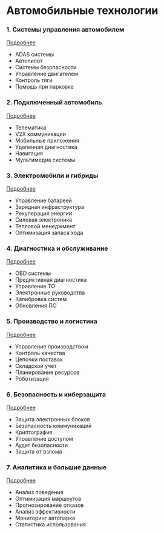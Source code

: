 # Автомобильные технологии

### 1. Системы управления автомобилем
[Подробнее](/specializations/automotive/control/index.md)
- ADAS системы
- Автопилот
- Системы безопасности
- Управление двигателем
- Контроль тяги
- Помощь при парковке

### 2. Подключенный автомобиль
[Подробнее](/specializations/automotive/connected/index.md)
- Телематика
- V2X коммуникации
- Мобильные приложения
- Удаленная диагностика
- Навигация
- Мультимедиа системы

### 3. Электромобили и гибриды
[Подробнее](/specializations/automotive/electric/index.md)
- Управление батареей
- Зарядная инфраструктура
- Рекуперация энергии
- Силовая электроника
- Тепловой менеджмент
- Оптимизация запаса хода

### 4. Диагностика и обслуживание
[Подробнее](/specializations/automotive/diagnostics/index.md)
- OBD системы
- Предиктивная диагностика
- Управление ТО
- Электронные руководства
- Калибровка систем
- Обновления ПО

### 5. Производство и логистика
[Подробнее](/specializations/automotive/manufacturing/index.md)
- Управление производством
- Контроль качества
- Цепочки поставок
- Складской учет
- Планирование ресурсов
- Роботизация

### 6. Безопасность и киберзащита
[Подробнее](/specializations/automotive/security/index.md)
- Защита электронных блоков
- Безопасность коммуникаций
- Криптография
- Управление доступом
- Аудит безопасности
- Защита от взлома

### 7. Аналитика и большие данные
[Подробнее](/specializations/automotive/analytics/index.md)
- Анализ поведения
- Оптимизация маршрутов
- Прогнозирование отказов
- Анализ эффективности
- Мониторинг автопарка
- Статистика использования
